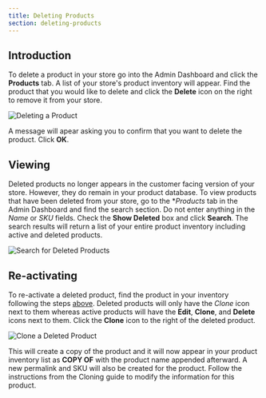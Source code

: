 ```yaml
---
title: Deleting Products
section: deleting-products
---
```


## Introduction

To delete a product in your store go into the Admin Dashboard and click the **Products** tab. A list of your store's product inventory will appear. Find the product that you would like to delete and click the **Delete** icon on the right to remove it from your store. 

![Deleting a Product](/images/user/delete_products_icon.jpg)

A message will apear asking you to confirm that you want to delete the product. Click **OK**.

## Viewing

Deleted products no longer appears in the customer facing version of your store. However, they do remain in your product database. To view products that have been deleted from your store, go to the **Products* tab in the Admin Dashboard and find the search section. Do not enter anything in the *Name* or *SKU* fields. Check the **Show Deleted** box and click **Search**. The search results will return a list of your entire product inventory including active and deleted products. 

![Search for Deleted Products](/images/user/show_deleted_products.jpg)

## Re-activating

To re-activate a deleted product, find the product in your inventory following the steps [above](deleting-products.html#viewing). Deleted products will only have the *Clone* icon next to them whereas active products will have the **Edit**, **Clone**, and **Delete** icons next to them. Click the **Clone** icon to the right of the deleted product. 

![Clone a Deleted Product](/images/user/clone_deleted_product.jpg)

This will create a copy of the product and it will now appear in your product inventory list as **COPY OF** with the product name appended afterward. A new permalink and SKU will also be created for the product. Follow the instructions from the Cloning guide to modify the information for this product.